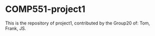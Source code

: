 # COMP551-project1

This is the repository of project1, contributed by the Group20 of: Tom, Frank, JS.
